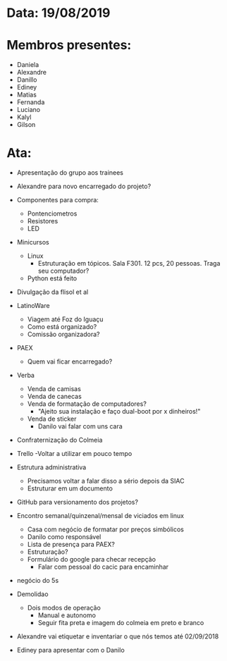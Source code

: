 # Data: 19/08/2019

# Membros presentes:
- Daniela
- Alexandre
- Danillo
- Ediney
- Matias
- Fernanda
- Luciano
- Kalyl
- Gilson

# Ata:
- Apresentação do grupo aos trainees

- Alexandre para novo encarregado do projeto?

- Componentes para compra:
	- Pontenciometros
	- Resistores
	- LED

- Minicursos
	- Linux
		- Estruturação em tópicos. Sala F301. 12 pcs, 20 pessoas. Traga seu computador?
	- Python está feito

- Divulgação da flisol et al

- LatinoWare
	- Viagem até Foz do Iguaçu
	- Como está organizado?
	- Comissão organizadora?

- PAEX
	- Quem vai ficar encarregado?
- Verba
	- Venda de camisas
	- Venda de canecas
	- Venda de formatação de computadores?
		- "Ajeito sua instalação e faço dual-boot por x dinheiros!"
	- Venda de sticker
		- Danilo vai falar com uns cara

- Confraternização do Colmeia

- Trello
	-Voltar a utilizar em pouco tempo

- Estrutura administrativa
	- Precisamos voltar a falar disso a sério depois da SIAC
	- Estruturar em um documento

- GitHub para versionamento dos projetos?

- Encontro semanal/quinzenal/mensal de viciados em linux
	- Casa com negócio de formatar por preços simbólicos
	- Danilo como responsável
	- Lista de presença para PAEX?
	- Estruturação?
	- Formulário do google para checar recepção
		- Falar com pessoal do cacic para encaminhar

- negócio do 5s

- Demolidao
	- Dois modos de operação
		- Manual e autonomo
		- Seguir fita preta e imagem do colmeia em preto e branco

- Alexandre vai etiquetar e inventariar o que nós temos até 02/09/2018 

- Ediney para apresentar com o Danilo